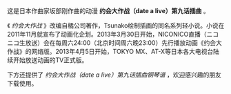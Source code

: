 

这是日本作曲家坂部刚作曲的动漫 **约会大作战（date a live）第九话插曲** 。  
  
《 _约会大作战_
》改编自橘公司著作，Tsunako绘制插画的同名系列轻小说。小说在2011年11月就宣布了动画化企划。2013年3月30日开始，NICONICO直播（ニコニコ生放送）会在每周六24:00（北京时间周六晚23:00）先行播放动画《约会大作战》的网络版。2013年4月5日开始，TOKYO
MX、AT-X等日本各大电视台陆续开始放送动画的TV正式版。  
  
下方还提供了 _约会大作战（date a live）第九话插曲钢琴谱_ ，欢迎感兴趣的朋友下载使用。

